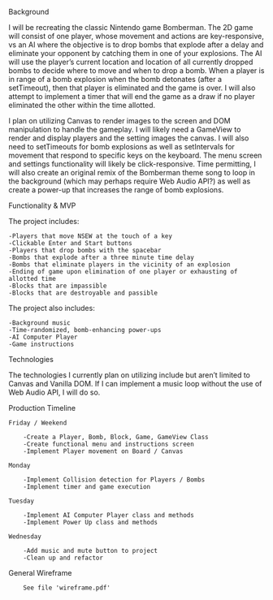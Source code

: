 Background

I will be recreating the classic Nintendo game Bomberman. The 2D game will consist of one player, whose movement and actions are key-responsive, vs an AI where the objective is to drop bombs that explode after a delay and eliminate your opponent by catching them in one of your explosions. The AI will use the player’s current location and location of all currently dropped bombs to decide where to move and when to drop a bomb. When a player is in range of a bomb explosion when the bomb detonates (after a setTimeout), then that player is eliminated and the game is over. I will also attempt to implement a timer that will end the game as a draw if no player eliminated the other within the time allotted. 

I plan on utilizing Canvas to render images to the screen and DOM manipulation to handle the gameplay. I will likely need a GameView to render and display players and the setting images the canvas. I will also need to setTimeouts for bomb explosions as well as setIntervals for movement that respond to specific keys on the keyboard. The menu screen and settings functionality will likely be click-responsive. Time permitting, I will also create an original remix of the Bomberman theme song to loop in the background (which may perhaps require Web Audio API?) as well as create a power-up that increases the range of bomb explosions. 

Functionality & MVP

The project includes:
	
	-Players that move NSEW at the touch of a key
	-Clickable Enter and Start buttons
	-Players that drop bombs with the spacebar
	-Bombs that explode after a three minute time delay
	-Bombs that eliminate players in the vicinity of an explosion
	-Ending of game upon elimination of one player or exhausting of allotted time
	-Blocks that are impassible
	-Blocks that are destroyable and passible

The project also includes:
	
	-Background music
	-Time-randomized, bomb-enhancing power-ups
	-AI Computer Player
	-Game instructions

Technologies

The technologies I currently plan on utilizing include but aren’t limited to Canvas and Vanilla DOM. If I can implement a music loop without the use of Web Audio API, I will do so.

Production Timeline

	Friday / Weekend
	
		-Create a Player, Bomb, Block, Game, GameView Class
		-Create functional menu and instructions screen
		-Implement Player movement on Board / Canvas
	
	Monday

		-Implement Collision detection for Players / Bombs
		-Implement timer and game execution

	Tuesday
	
		-Implement AI Computer Player class and methods
		-Implement Power Up class and methods

	Wednesday

		-Add music and mute button to project
		-Clean up and refactor 

General Wireframe

		See file 'wireframe.pdf'

